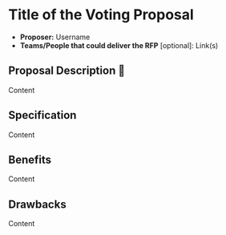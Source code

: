# Title of the Voting Proposal

* **Proposer:** Username
* **Teams/People that could deliver the RFP** [optional]: Link(s)

## Proposal Description :page_facing_up: 

Content

## Specification

Content

## Benefits

Content

## Drawbacks

Content
